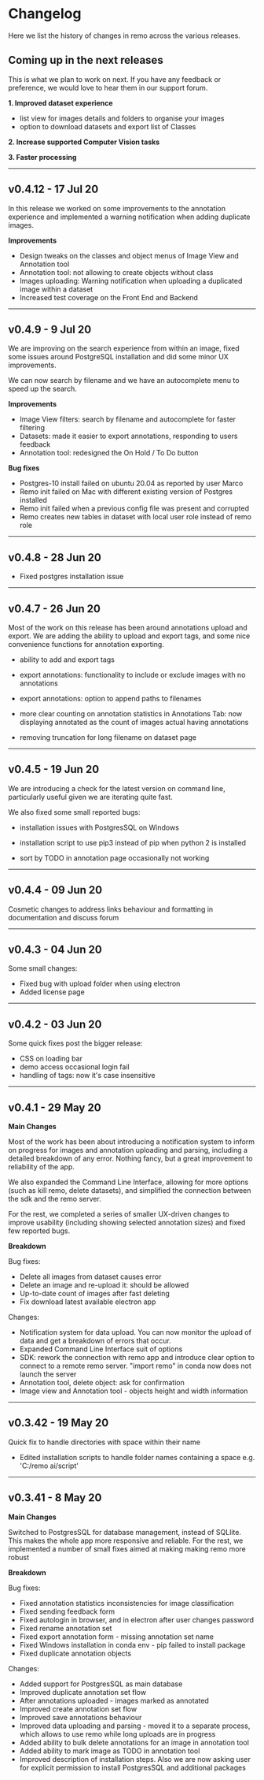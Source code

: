 # Changelog

Here we list the history of changes in remo across the various releases.


## Coming up in the next releases

This is what we plan to work on next. If you have any feedback or preference, we would love to hear them in our support forum.

**1. Improved dataset experience**

- list view for images details and folders to organise your images
- option to download datasets and export list of Classes

**2. Increase supported Computer Vision tasks**

**3. Faster processing**

---

## v0.4.12 - 17 Jul 20

In this release we worked on some improvements to the annotation experience and implemented a warning notification when adding duplicate images.

**Improvements**

* Design tweaks on the classes and object menus of Image View and Annotation tool
* Annotation tool: not allowing to create objects without class
* Images uploading: Warning notification when uploading a duplicated image within a dataset
* Increased test coverage on the Front End and Backend

---

## v0.4.9 - 9 Jul 20

We are improving on the search experience from within an image, fixed some issues around PostgreSQL installation and did some minor UX improvements.

We can now search by filename and we have an autocomplete menu to speed up the search.

**Improvements**

* Image View filters: search by filename and autocomplete for faster filtering
* Datasets: made it easier to export annotations, responding to users feedback
* Annotation tool: redesigned the On Hold / To Do button

**Bug fixes**

* Postgres-10 install failed on ubuntu 20.04 as reported by user Marco
* Remo init failed on Mac with different existing version of Postgres installed
* Remo init failed when a previous config file was present and corrupted
* Remo creates new tables in dataset with local user role instead of remo role

---

## v0.4.8 - 28 Jun 20

* Fixed postgres installation issue

---

## v0.4.7 - 26 Jun 20

Most of the work on this release has been around annotations upload and export.
We are adding the ability to upload and export tags, and some nice convenience functions for annotation exporting.

* ability to add and export tags

* export annotations: functionality to include or exclude images with no annotations

* export annotations: option to append paths to filenames

* more clear counting on annotation statistics in Annotations Tab: now displaying annotated as the count of images actual having annotations

* removing truncation for long filename on dataset page

---

## v0.4.5 - 19 Jun 20

We are introducing a check for the latest version on command line, particularly useful given we are iterating quite fast.

We also fixed some small reported bugs:


* installation issues with PostgresSQL on Windows

* installation script to use pip3 instead of pip when python 2 is installed

* sort by TODO in annotation page occasionally not working

---

## v0.4.4 - 09 Jun 20

Cosmetic changes to address links behaviour and formatting in documentation and discuss forum


---
## v0.4.3 - 04 Jun 20

Some small changes:

* Fixed bug with upload folder when using electron
* Added license page

---
## v0.4.2 - 03 Jun 20

Some quick fixes post the bigger release:

* CSS on loading bar
* demo access occasional login fail
* handling of tags: now it's case insensitive

---
## v0.4.1 - 29 May 20

**Main Changes**

Most of the work has been about introducing a notification system to inform on progress for images and annotation uploading and parsing, including a detailed breakdown of any error. Nothing fancy, but a great improvement to reliability of the app.

We also expanded the Command Line Interface, allowing for more options (such as kill remo, delete datasets), and simplified the connection between the sdk and the remo server.

For the rest, we completed a series of smaller UX-driven changes to improve usability (including showing selected annotation sizes) and fixed few reported bugs.

**Breakdown**

Bug fixes:

* Delete all images from dataset causes error
* Delete an image and re-upload it: should be allowed
* Up-to-date count of images after fast deleting
* Fix download latest available electron app

Changes:

* Notification system for data upload. You can now monitor the upload of data and get a breakdown of errors that occur.
* Expanded Command Line Interface suit of options
* SDK: rework the connection with remo app and introduce clear option to connect to a remote remo server. "import remo" in conda now does not launch the server
* Annotation tool, delete object: ask for confirmation
* Image view and Annotation tool - objects height and width information

---
## v0.3.42 - 19 May 20

Quick fix to handle directories with space within their name

* Edited installation scripts to handle folder names containing a space e.g. 'C:/remo ai/script'

---

## v0.3.41 - 8 May 20

**Main Changes**

Switched to PostgresSQL for database management, instead of SQLlite. This makes the whole app more responsive and reliable.
For the rest, we implemented a number of small fixes aimed at making making remo more robust

**Breakdown**

Bug fixes:

* Fixed annotation statistics inconsistencies for image classification
* Fixed sending feedback form
* Fixed autologin in browser, and in electron after user changes password
* Fixed rename annotation set
* Fixed export annotation form - missing annotation set name
* Fixed Windows installation in conda env - pip failed to install package
* Fixed duplicate annotation objects

Changes:

* Added support for PostgresSQL as main database
* Improved duplicate annotation set flow
* After annotations uploaded - images marked as annotated
* Improved create annotation set flow
* Improved save annotations behaviour
* Improved data uploading and parsing - moved it to a separate process, which allows to use remo while long uploads are in progress
* Added ability to bulk delete annotations for an image in annotation tool
* Added ability to mark image as TODO in annotation tool
* Improved description of installation steps. Also we are now asking user for explicit permission to install PostgresSQL and additional packages
